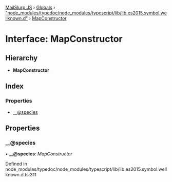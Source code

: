 [MailSlurp JS](../README.md) › [Globals](../globals.md) › ["node_modules/typedoc/node_modules/typescript/lib/lib.es2015.symbol.wellknown.d"](../modules/_node_modules_typedoc_node_modules_typescript_lib_lib_es2015_symbol_wellknown_d_.md) › [MapConstructor](_node_modules_typedoc_node_modules_typescript_lib_lib_es2015_symbol_wellknown_d_.mapconstructor.md)

# Interface: MapConstructor

## Hierarchy

* **MapConstructor**

## Index

### Properties

* [__@species](_node_modules_typedoc_node_modules_typescript_lib_lib_es2015_symbol_wellknown_d_.mapconstructor.md#__@species)

## Properties

###  __@species

• **__@species**: *MapConstructor*

Defined in node_modules/typedoc/node_modules/typescript/lib/lib.es2015.symbol.wellknown.d.ts:311
